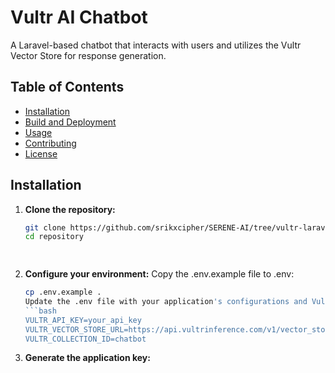 # Vultr AI Chatbot

A Laravel-based chatbot that interacts with users and utilizes the Vultr Vector Store for response generation.

## Table of Contents

- [Installation](#installation)
- [Build and Deployment](#build-and-deployment)
- [Usage](#usage)
- [Contributing](#contributing)
- [License](#license)

## Installation

1. **Clone the repository:**

   ```bash
   git clone https://github.com/srikxcipher/SERENE-AI/tree/vultr-laravel-chatbot.git
   cd repository

    
2. **Configure your environment:**
   Copy the .env.example file to .env:
    ```bash
   cp .env.example .
   Update the .env file with your application's configurations and Vultr API credentials:
    ```bash
   VULTR_API_KEY=your_api_key
   VULTR_VECTOR_STORE_URL=https://api.vultrinference.com/v1/vector_store
   VULTR_COLLECTION_ID=chatbot
4. **Generate the application key:**
   

